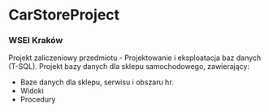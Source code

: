 # CarStoreProject
### WSEI Kraków 
Projekt zaliczeniowy przedmiotu - Projektowanie i eksploatacja baz danych (T-SQL).
Projekt bazy danych dla sklepu samochodowego, zawierający:
* Baze danych dla sklepu, serwisu i obszaru hr.
* Widoki
* Procedury 
